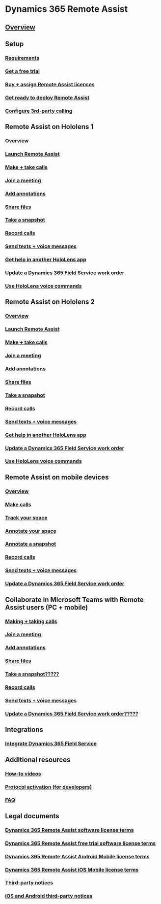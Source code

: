 # Dynamics 365 Remote Assist
## [Overview](index.md)
## Setup
### [Requirements](requirements.md)
### [Get a free trial](try-remote-assist-free.md)
### [Buy + assign Remote Assist licenses](buy-and-deploy-remote-assist.md)
### [Get ready to deploy Remote Assist](deploy-remote-assist.md)
### [Configure 3rd-party calling](cross-company-calling.md)
## Remote Assist on Hololens 1
### [Overview](user-guide.md)
### [Launch Remote Assist](launch-hololens-1.md)
### [Make + take calls](making-taking-calls-hololens-1.md)
### [Join a meeting](join-meeting-hololens-1.md)
### [Add annotations](add-annotations-hololens-1.md)
### [Share files](share-files-hololens-1.md)
### [Take a snapshot](take-snapshot-hololens-1.md)
### [Record calls](record-calls-hololens-1.md)
### [Send texts + voice messages](send-texts-voice-messages-hololens-1.md)
### [Get help in another HoloLens app](get-help-holoLens-app-hololens-1.md)
### [Update a Dynamics 365 Field Service work order](update-field-service-work-order-hololens-1.md)
### [Use HoloLens voice commands](voice-commands-hololens-1.md)
## Remote Assist on Hololens 2
### [Overview](overview-hololens-2.md)
### [Launch Remote Assist](launch-hololens-2.md)
### [Make + take calls](making-taking-calls-hololens-2.md)
### [Join a meeting](join-meeting-hololens-2.md)
### [Add annotations](add-annotations-hololens-2.md)
### [Share files](share-files-hololens-2.md)
### [Take a snapshot](take-snapshot-hololens-2.md)
### [Record calls](record-calls-hololens-2.md)
### [Send texts + voice messages](send-texts-voice-messages-hololens-2.md)
### [Get help in another HoloLens app](get-help-holoLens-app-hololens-2.md)
### [Update a Dynamics 365 Field Service work order](update-field-service-work-order-hololens-2.md)
### [Use HoloLens voice commands](voice-commands-hololens-2.md)
## Remote Assist on mobile devices
### [Overview](mobile-app/index.md)
### [Make calls](mobile-app/making-calls.md)
### [Track your space](mobile-app/track-space.md)
### [Annotate your space](mobile-app/annotate-space.md)
### [Annotate a snapshot](mobile-app/annotate-snapshot.md)
### [Record calls](mobile-app/record-calls.md)
### [Send texts + voice messages](mobile-app/send-texts-voice-messages.md)
### [Update a Dynamics 365 Field Service work order](mobile-app/update-field-service-work-orders.md)
## Collaborate in Microsoft Teams with Remote Assist users (PC + mobile)
### [Making + taking calls](use-microsoft-teams-with-remote-assist.md)
### [Join a meeting](join-a-meeting-teams.md)
### [Add annotations](add-annotations-teams.md)
### [Share files](share-files-teams.md)
### [Take a snapshot?????](take-snapshot-teams.md)
### [Record calls](record-calls-teams.md)
### [Send texts + voice messages](send-texts-voice-messages-teams.md)
### [Update a Dynamics 365 Field Service work order?????](update-field-service-work-orders-teams.md)
## Integrations
### [Integrate Dynamics 365 Field Service](troubleshoot-field-service.md)
## Additional resources
### [How-to videos](videos.md)
### [Protocol activation (for developers)](protocol-activation.md)
### [FAQ](faq.md)
## Legal documents
### [Dynamics 365 Remote Assist software license terms](../legal/remote-assist-license-terms.md)
### [Dynamics 365 Remote Assist free trial software license terms](../legal/remote-assist-license-terms-free-trial.md)
### [Dynamics 365 Remote Assist Android Mobile license terms](../legal/remote-assist-mobile-android.md)
### [Dynamics 365 Remote Assist iOS Mobile license terms](../legal/remote-assist-mobile-iOS.md)
### [Third-party notices](../legal/remote-assist-third-party-notice.md)
### [iOS and Android third-party notices](../legal/ios-android-third-party.md)
